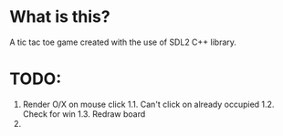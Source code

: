 # What is this?
 A tic tac toe game created with the use of SDL2 C++ library.
# TODO:
1. Render O/X on mouse click
1.1. Can't click on already occupied
1.2. Check for win
1.3. Redraw board
2.
